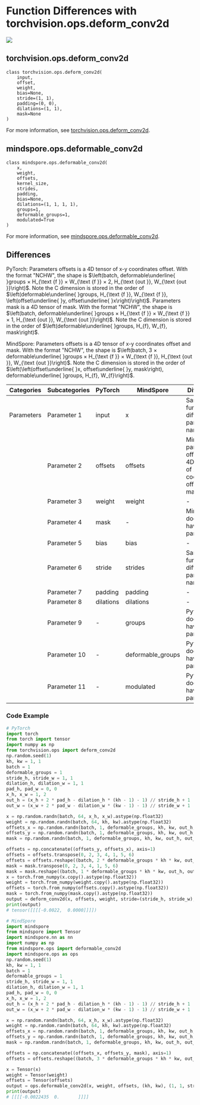 # Function Differences with torchvision.ops.deform_conv2d

<a href="https://gitee.com/mindspore/docs/blob/master/docs/mindspore/source_en/note/api_mapping/pytorch_diff/deform_conv2d.md" target="_blank"><img src="https://mindspore-website.obs.cn-north-4.myhuaweicloud.com/website-images/master/resource/_static/logo_source_en.png"></a>

## torchvision.ops.deform_conv2d

```text
class torchvision.ops.deform_conv2d(
    input,
    offset,
    weight,
    bias=None,
    stride=(1, 1),
    padding=(0, 0),
    dilations=(1, 1),
    mask=None
)
```

For more information, see [torchvision.ops.deform_conv2d](https://pytorch.org/vision/main/generated/torchvision.ops.deform_conv2d.html).

## mindspore.ops.deformable_conv2d

```text
class mindspore.ops.deformable_conv2d(
    x,
    weight,
    offsets,
    kernel_size,
    strides,
    padding,
    bias=None,
    dilations=(1, 1, 1, 1),
    groups=1,
    deformable_groups=1,
    modulated=True
)
```

For more information, see [mindspore.ops.deformable_conv2d](https://www.mindspore.cn/docs/en/master/api_python/ops/mindspore.ops.deformable_conv2d.html).

## Differences

PyTorch: Parameters offsets is a 4D tensor of x-y coordinates offset. With the format "NCHW", the shape is $\left(batch, deformable\underline{ }groups × H_{\text {f }} × W_{\text {f }} × 2, H_{\text {out }}, W_{\text {out }}\right)$. Note the C dimension is stored in the order of $\left(deformable\underline{ }groups, H_{\text {f }}, W_{\text {f }}, \left(offset\underline{ }y, offset\underline{ }x\right)\right)$. Parameters mask is a 4D tensor of mask. With the format "NCHW", the shape is $\left(batch, deformable\underline{ }groups × H_{\text {f }} × W_{\text {f }} × 1, H_{\text {out }}, W_{\text {out }}\right)$. Note the C dimension is stored in the order of $\left(deformable\underline{ }groups, H_{f}, W_{f}, mask\right)$.

MindSpore: Parameters offsets is a 4D tensor of x-y coordinates offset and mask. With the format "NCHW", the shape is $\left(batch, 3 × deformable\underline{ }groups × H_{\text {f }} × W_{\text {f }}, H_{\text {out }}, W_{\text {out }}\right)$. Note the C dimension is stored in the order of $\left(\left(offset\underline{ }x, offset\underline{ }y, mask\right), deformable\underline{ }groups, H_{f}, W_{f}\right)$.

| Categories | Subcategories |PyTorch | MindSpore | Difference |
| --- | --- | --- | --- |---|
| Parameters | Parameter 1 | input     | x         | Same function, different parameter names |
|      | Parameter 2 | offsets   | offsets | MindSpore parameters offsets is a 4D tensor of x-y coordinates offset and mask |
|      | Parameter 3 | weight     | weight         | - |
|      | Parameter 4 | mask     | -         | MindSpore does not have this parameter |
|      | Parameter 5 | bias     | bias         | - |
|      | Parameter 6 | stride     | strides         | Same function, different parameter names |
|      | Parameter 7 | padding     | padding         | - |
|      | Parameter 8 | dilations     | dilations         | - |
|      | Parameter 9 | -     | groups         | Pytorch does not have this parameter |
|      | Parameter 10 | -     | deformable_groups         | Pytorch does not have this parameter |
|      | Parameter 11 | -     | modulated         | Pytorch does not have this parameter |

### Code Example

```python
# PyTorch
import torch
from torch import tensor
import numpy as np
from torchvision.ops import deform_conv2d
np.random.seed(1)
kh, kw = 1, 1
batch = 1
deformable_groups = 1
stride_h, stride_w = 1, 1
dilation_h, dilation_w = 1, 1
pad_h, pad_w = 0, 0
x_h, x_w = 1, 2
out_h = (x_h + 2 * pad_h - dilation_h * (kh - 1) - 1) // stride_h + 1
out_w = (x_w + 2 * pad_w - dilation_w * (kw - 1) - 1) // stride_w + 1

x = np.random.randn(batch, 64, x_h, x_w).astype(np.float32)
weight = np.random.randn(batch, 64, kh, kw).astype(np.float32)
offsets_x = np.random.randn(batch, 1, deformable_groups, kh, kw, out_h, out_w).astype(np.float32)
offsets_y = np.random.randn(batch, 1, deformable_groups, kh, kw, out_h, out_w).astype(np.float32)
mask = np.random.randn(batch, 1, deformable_groups, kh, kw, out_h, out_w).astype(np.float32)

offsets = np.concatenate((offsets_y, offsets_x), axis=1)
offsets = offsets.transpose(0, 2, 3, 4, 1, 5, 6)
offsets = offsets.reshape((batch, 2 * deformable_groups * kh * kw, out_h, out_w))
mask = mask.transpose(0, 2, 3, 4, 1, 5, 6)
mask = mask.reshape((batch, 1 * deformable_groups * kh * kw, out_h, out_w))
x = torch.from_numpy(x.copy().astype(np.float32))
weight = torch.from_numpy(weight.copy().astype(np.float32))
offsets = torch.from_numpy(offsets.copy().astype(np.float32))
mask = torch.from_numpy(mask.copy().astype(np.float32))
output = deform_conv2d(x, offsets, weight, stride=(stride_h, stride_w), padding=(pad_h, pad_w), dilation=(dilation_h, dilation_w), mask=mask)
print(output)
# tensor([[[[-0.0022,  0.0000]]]])

# MindSpore
import mindspore
from mindspore import Tensor
import mindspore.nn as nn
import numpy as np
from mindspore.ops import deformable_conv2d
import mindspore.ops as ops
np.random.seed(1)
kh, kw = 1, 1
batch = 1
deformable_groups = 1
stride_h, stride_w = 1, 1
dilation_h, dilation_w = 1, 1
pad_h, pad_w = 0, 0
x_h, x_w = 1, 2
out_h = (x_h + 2 * pad_h - dilation_h * (kh - 1) - 1) // stride_h + 1
out_w = (x_w + 2 * pad_w - dilation_w * (kw - 1) - 1) // stride_w + 1

x = np.random.randn(batch, 64, x_h, x_w).astype(np.float32)
weight = np.random.randn(batch, 64, kh, kw).astype(np.float32)
offsets_x = np.random.randn(batch, 1, deformable_groups, kh, kw, out_h, out_w).astype(np.float32)
offsets_y = np.random.randn(batch, 1, deformable_groups, kh, kw, out_h, out_w).astype(np.float32)
mask = np.random.randn(batch, 1, deformable_groups, kh, kw, out_h, out_w).astype(np.float32)

offsets = np.concatenate((offsets_x, offsets_y, mask), axis=1)
offsets = offsets.reshape((batch, 3 * deformable_groups * kh * kw, out_h, out_w))

x = Tensor(x)
weight = Tensor(weight)
offsets = Tensor(offsets)
output = ops.deformable_conv2d(x, weight, offsets, (kh, kw), (1, 1, stride_h, stride_w,), (pad_h, pad_h, pad_w, pad_w), dilations=(1, 1, dilation_h, dilation_w))
print(output)
# [[[[-0.0022435  0.       ]]]]
```
